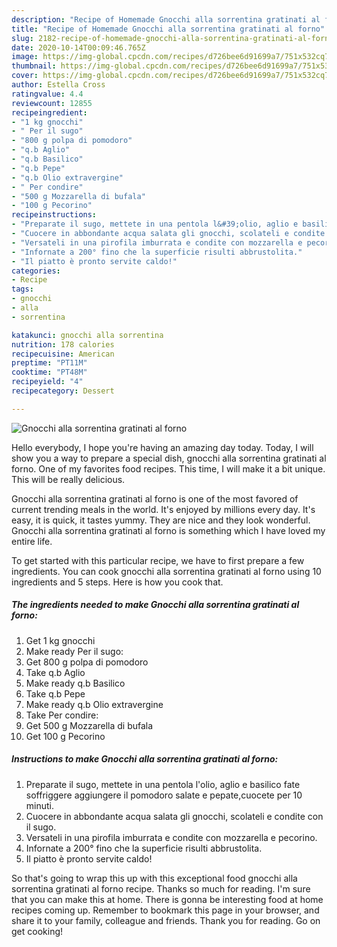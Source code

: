 ```yaml
---
description: "Recipe of Homemade Gnocchi alla sorrentina gratinati al forno"
title: "Recipe of Homemade Gnocchi alla sorrentina gratinati al forno"
slug: 2182-recipe-of-homemade-gnocchi-alla-sorrentina-gratinati-al-forno
date: 2020-10-14T00:09:46.765Z
image: https://img-global.cpcdn.com/recipes/d726bee6d91699a7/751x532cq70/gnocchi-alla-sorrentina-gratinati-al-forno-recipe-main-photo.jpg
thumbnail: https://img-global.cpcdn.com/recipes/d726bee6d91699a7/751x532cq70/gnocchi-alla-sorrentina-gratinati-al-forno-recipe-main-photo.jpg
cover: https://img-global.cpcdn.com/recipes/d726bee6d91699a7/751x532cq70/gnocchi-alla-sorrentina-gratinati-al-forno-recipe-main-photo.jpg
author: Estella Cross
ratingvalue: 4.4
reviewcount: 12855
recipeingredient:
- "1 kg gnocchi"
- " Per il sugo"
- "800 g polpa di pomodoro"
- "q.b Aglio"
- "q.b Basilico"
- "q.b Pepe"
- "q.b Olio extravergine"
- " Per condire"
- "500 g Mozzarella di bufala"
- "100 g Pecorino"
recipeinstructions:
- "Preparate il sugo, mettete in una pentola l&#39;olio, aglio e basilico fate soffriggere aggiungere il pomodoro salate e pepate,cuocete per 10 minuti."
- "Cuocere in abbondante acqua salata gli gnocchi, scolateli e condite con il sugo."
- "Versateli in una pirofila imburrata e condite con mozzarella e pecorino."
- "Infornate a 200° fino che la superficie risulti abbrustolita."
- "Il piatto è pronto servite caldo!"
categories:
- Recipe
tags:
- gnocchi
- alla
- sorrentina

katakunci: gnocchi alla sorrentina 
nutrition: 178 calories
recipecuisine: American
preptime: "PT11M"
cooktime: "PT48M"
recipeyield: "4"
recipecategory: Dessert

---
```



![Gnocchi alla sorrentina gratinati al forno](https://img-global.cpcdn.com/recipes/d726bee6d91699a7/751x532cq70/gnocchi-alla-sorrentina-gratinati-al-forno-recipe-main-photo.jpg)

Hello everybody, I hope you're having an amazing day today. Today, I will show you a way to prepare a special dish, gnocchi alla sorrentina gratinati al forno. One of my favorites food recipes. This time, I will make it a bit unique. This will be really delicious.

Gnocchi alla sorrentina gratinati al forno is one of the most favored of current trending meals in the world. It's enjoyed by millions every day. It's easy, it is quick, it tastes yummy. They are nice and they look wonderful. Gnocchi alla sorrentina gratinati al forno is something which I have loved my entire life.




To get started with this particular recipe, we have to first prepare a few ingredients. You can cook gnocchi alla sorrentina gratinati al forno using 10 ingredients and 5 steps. Here is how you cook that.

<!--inarticleads1-->

##### The ingredients needed to make Gnocchi alla sorrentina gratinati al forno:

1. Get 1 kg gnocchi
1. Make ready  Per il sugo:
1. Get 800 g polpa di pomodoro
1. Take q.b Aglio
1. Make ready q.b Basilico
1. Take q.b Pepe
1. Make ready q.b Olio extravergine
1. Take  Per condire:
1. Get 500 g Mozzarella di bufala
1. Get 100 g Pecorino




<!--inarticleads2-->

##### Instructions to make Gnocchi alla sorrentina gratinati al forno:

1. Preparate il sugo, mettete in una pentola l&#39;olio, aglio e basilico fate soffriggere aggiungere il pomodoro salate e pepate,cuocete per 10 minuti.
1. Cuocere in abbondante acqua salata gli gnocchi, scolateli e condite con il sugo.
1. Versateli in una pirofila imburrata e condite con mozzarella e pecorino.
1. Infornate a 200° fino che la superficie risulti abbrustolita.
1. Il piatto è pronto servite caldo!




So that's going to wrap this up with this exceptional food gnocchi alla sorrentina gratinati al forno recipe. Thanks so much for reading. I'm sure that you can make this at home. There is gonna be interesting food at home recipes coming up. Remember to bookmark this page in your browser, and share it to your family, colleague and friends. Thank you for reading. Go on get cooking!
